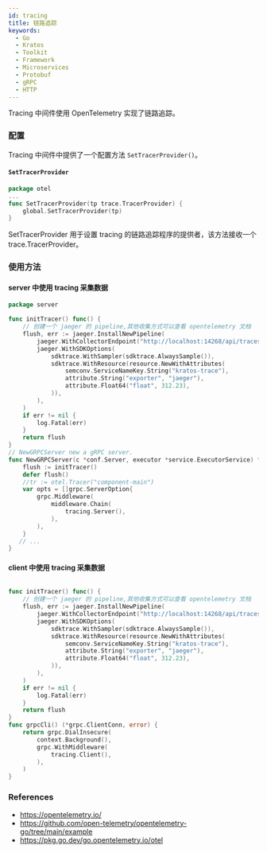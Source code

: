 ```yaml
---
id: tracing
title: 链路追踪
keywords:
  - Go
  - Kratos
  - Toolkit
  - Framework
  - Microservices
  - Protobuf
  - gRPC
  - HTTP
---
```


Tracing 中间件使用 OpenTelemetry 实现了链路追踪。

### 配置

Tracing 中间件中提供了一个配置方法 `SetTracerProvider()`。

#### `SetTracerProvider`

```go
package otel
...
func SetTracerProvider(tp trace.TracerProvider) {
    global.SetTracerProvider(tp)
}   
```

SetTracerProvider 用于设置 tracing 的链路追踪程序的提供者，该方法接收一个 trace.TracerProvider。



### 使用方法

#### server 中使用 tracing 采集数据

```go
package server

func initTracer() func() {
	// 创建一个 jaeger 的 pipeline,其他收集方式可以查看 opentelemetry 文档
	flush, err := jaeger.InstallNewPipeline(
		jaeger.WithCollectorEndpoint("http://localhost:14268/api/traces"),
		jaeger.WithSDKOptions(
			sdktrace.WithSampler(sdktrace.AlwaysSample()),
			sdktrace.WithResource(resource.NewWithAttributes(
				semconv.ServiceNameKey.String("kratos-trace"),
				attribute.String("exporter", "jaeger"),
				attribute.Float64("float", 312.23),
			)),
		),
	)
	if err != nil {
		log.Fatal(err)
	}
	return flush
}
// NewGRPCServer new a gRPC server.
func NewGRPCServer(c *conf.Server, executor *service.ExecutorService) *grpc.Server {
	flush := initTracer()
	defer flush()
	//tr := otel.Tracer("component-main")
	var opts = []grpc.ServerOption{
		grpc.Middleware(
			middleware.Chain(
				tracing.Server(),
			),
		),
	}
   // ...
}
```

#### client 中使用 tracing 采集数据

```go

func initTracer() func() {
	// 创建一个 jaeger 的 pipeline,其他收集方式可以查看 opentelemetry 文档
	flush, err := jaeger.InstallNewPipeline(
		jaeger.WithCollectorEndpoint("http://localhost:14268/api/traces"),
		jaeger.WithSDKOptions(
			sdktrace.WithSampler(sdktrace.AlwaysSample()),
			sdktrace.WithResource(resource.NewWithAttributes(
				semconv.ServiceNameKey.String("kratos-trace"),
				attribute.String("exporter", "jaeger"),
				attribute.Float64("float", 312.23),
			)),
		),
	)
	if err != nil {
		log.Fatal(err)
	}
	return flush
}
func grpcCli() (*grpc.ClientConn, error) {
	return grpc.DialInsecure(
		context.Background(),
		grpc.WithMiddleware(
			tracing.Client(),
		),
	)
}
```

### References

* https://opentelemetry.io/
* https://github.com/open-telemetry/opentelemetry-go/tree/main/example
* https://pkg.go.dev/go.opentelemetry.io/otel
